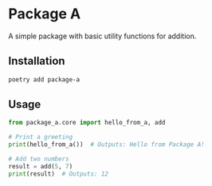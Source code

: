 # Package A

A simple package with basic utility functions for addition.

## Installation

```bash
poetry add package-a
```

## Usage

```python
from package_a.core import hello_from_a, add

# Print a greeting
print(hello_from_a())  # Outputs: Hello from Package A!

# Add two numbers
result = add(5, 7)
print(result)  # Outputs: 12
```
